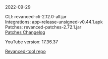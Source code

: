 2022-09-29
  
CLI: revanced-cli-2.12.0-all.jar  
Integrations: app-release-unsigned-v0.44.1.apk  
Patches: revanced-patches-2.72.1.jar  
[Patches Changelog](https://github.com/revanced/revanced-patches/releases/tag/v2.72.1)  

YouTube version: 17.36.37

[Revanced-tool repo](https://github.com/Kingsmanvn-Official/Revanced-tool)
